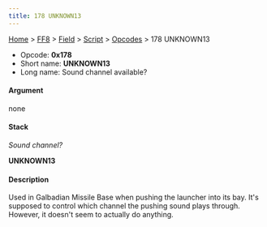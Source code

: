 ```yaml
---
title: 178 UNKNOWN13
---
```


[Home](/Main%20Page.md) > [FF8](/FF8.md) > [Field](/FF8/Field.md) > [Script](/FF8/Field/Script.md) > [Opcodes](/FF8/Field/Script/Opcodes.md) > 178 UNKNOWN13

-   Opcode: **0x178**
-   Short name: **UNKNOWN13**
-   Long name: Sound channel available?

#### Argument

none

#### Stack

  
*Sound channel?*

**UNKNOWN13**

#### Description

Used in Galbadian Missile Base when pushing the launcher into its bay.
It's supposed to control which channel the pushing sound plays through.
However, it doesn't seem to actually do anything.
